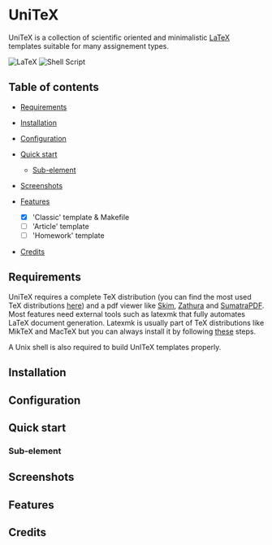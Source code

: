 # UniTeX

UniTeX is a collection of scientific oriented and minimalistic [LaTeX](https://www.latex-project.org/) templates suitable for many assignement types.

![LaTeX](https://img.shields.io/badge/latex-%23008080.svg?style=for-the-badge&logo=latex&logoColor=white) ![Shell Script](https://img.shields.io/badge/shell_script-%23121011.svg?style=for-the-badge&logo=gnu-bash&logoColor=white)

## Table of contents

- [Requirements](#requirements)
- [Installation](#installation)
- [Configuration](#configuration)
- [Quick start](#quick-start)
  - [Sub-element](#sub-element)
- [Screenshots](#screenshots)
- [Features](#features)

  - [x] 'Classic' template & Makefile
  - [ ] 'Article' template
  - [ ] 'Homework' template

- [Credits](#credits)

## Requirements

UniTeX requires a complete TeX distribution (you can find the most used TeX distributions 
[here](https://www.latex-project.org/get/#tex-distributions)) and a pdf viewer like [Skim](https://skim-app.sourceforge.io/), 
[Zathura](https://pwmt.org/projects/zathura/index.html) and [SumatraPDF](https://www.sumatrapdfreader.org/free-pdf-reader). 
Most features need external tools such as latexmk that fully automates LaTeX document generation. Latexmk is usually part of 
TeX distributions like MikTeX and MacTeX but you can always install it by following [these](https://mg.readthedocs.io/latexmk.html) steps.

A Unix shell is also required to build UnITeX templates properly.

## Installation

## Configuration

## Quick start

### Sub-element

## Screenshots

## Features

## Credits
